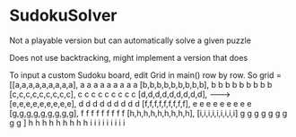 # SudokuSolver
Not a playable version but can automatically solve a given puzzle

Does not use backtracking, might implement a version that does

To input a custom Sudoku board, edit Grid in main() row by row.
So grid = [[a,a,a,a,a,a,a,a,a],               a a a   a a a   a a a
           [b,b,b,b,b,b,b,b,b],               b b b   b b b   b b b
           [c,c,c,c,c,c,c,c,c],               c c c   c c c   c c c
           [d,d,d,d,d,d,d,d,d],         --->
           [e,e,e,e,e,e,e,e,e],               d d d   d d d   d d d
           [f,f,f,f,f,f,f,f,f],               e e e   e e e   e e e
           [g,g,g,g,g,g,g,g,g],               f f f   f f f   f f f
           [h,h,h,h,h,h,h,h,h],
           [i,i,i,i,i,i,i,i,i]                g g g   g g g   g g g
          ]                                   h h h   h h h   h h h
                                              i i i   i i i   i i i

